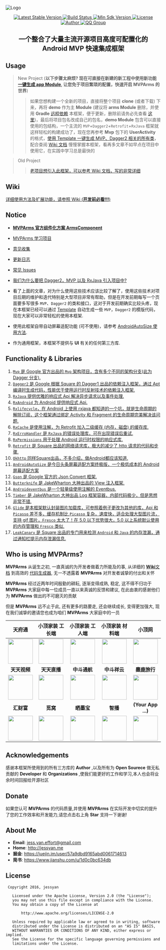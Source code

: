 ![Logo](image/arms_banner_v1.0.jpg)

<p align="center">
   <a href="https://bintray.com/jessyancoding/maven/MVPArms/_latestVersion">
    <img src="https://img.shields.io/badge/Jcenter-v2.5.0-brightgreen.svg?style=flat-square" alt="Latest Stable Version" />
  </a>
  <a href="https://travis-ci.org/JessYanCoding/MVPArms">
    <img src="https://travis-ci.org/JessYanCoding/MVPArms.svg?branch=master" alt="Build Status" />
  </a>
  <a href="https://developer.android.com/about/versions/android-4.0.html">
    <img src="https://img.shields.io/badge/API-14%2B-blue.svg?style=flat-square" alt="Min Sdk Version" />
  </a>
  <a href="http://www.apache.org/licenses/LICENSE-2.0">
    <img src="http://img.shields.io/badge/License-Apache%202.0-blue.svg?style=flat-square" alt="License" />
  </a>
  <a href="https://www.jianshu.com/u/1d0c0bc634db">
    <img src="https://img.shields.io/badge/Author-JessYan-orange.svg?style=flat-square" alt="Author" />
  </a>
  <a href="https://shang.qq.com/wpa/qunwpa?idkey=7e59e59145e6c7c68932ace10f52790636451f01d1ecadb6a652b1df234df753">
    <img src="https://img.shields.io/badge/QQ%E7%BE%A4-455850365%20%7C%20301733278-orange.svg?style=flat-square" alt="QQ Group" />
  </a>
</p>

<h2 align="center">一个整合了大量主流开源项目高度可配置化的 Android MVP 快速集成框架</h2>

## Usage
> New Project (**以下步骤太麻烦? 现在可直接在新建的新工程中使用新功能 [一键生成 app Module](https://github.com/JessYanCoding/MVPArms-Module-Template), 让您免于项目繁琐的配置，快速开启 MVPArms 的世界**)
>> 如果您想构建一个全新的项目，直接将整个项目 **clone** (或者下载) 下来，再将 **demo** 作为主 **Module** (建议将 **arms Module** 删除，并使用 **Gradle** [远程依赖](https://github.com/JessYanCoding/MVPArms/wiki#1.1) 本框架，便于更新，删除前请务必先查看 [这里](https://github.com/JessYanCoding/MVPArms/wiki/Issues#2))，最后将项目包名改成自己的包名，**demo Module** 包含可以直接使用的包结构，一个主流的 `MVP`+`Dagger2`+`Retrofit`+`RxJava` 框架就这样轻松的构建成功了，现在您再参考 **Mvp** 包下的 **UserActivity** 的格式，[使用 Template 一键生成 MVP、Dagger2 相关的所有类](https://github.com/JessYanCoding/MVPArmsTemplate)，配合查阅 [Wiki 文档](https://github.com/JessYanCoding/MVPArms/wiki) 慢慢掌握本框架，看再多文章不如早点在项目中使用它，在实践中学习总是最快的
 
> Old Project
>> [老项目想引入此框架，可以参考 Wiki 文档，写的非常详细](https://github.com/JessYanCoding/MVPArms/wiki)

## Wiki
[详细使用方法及扩展功能，请参照 Wiki (**开发前必看!!!**)](https://github.com/JessYanCoding/MVPArms/wiki)

## Notice

* [**MVPArms 官方组件化方案 ArmsComponent**](https://github.com/JessYanCoding/ArmsComponent/wiki)

* [MVPArms 学习项目](https://github.com/JessYanCoding/MVPArms/blob/master/CONTRIBUTING_APP.md)

* [意见收集](https://github.com/JessYanCoding/MVPArms/issues/40)

* [更新日志](https://github.com/JessYanCoding/MVPArms/wiki/UpdateLog)

* [常见 Issues](https://github.com/JessYanCoding/MVPArms/wiki/Issues)

* [我们为什么要把 Dagger2，MVP 以及 RxJava 引入项目中?](http://www.jianshu.com/p/91c2bb8e6369)

* 看了上面的文章，对为什么使用这些技术应该比较了解了，使用这些技术对项目后期的维护和迭代特别是大型项目非常有帮助，但是在开发前期每写一个页面要多写很多  `MVP`、`Dagger2` 的类和接口，这对于开发前期确实比较头疼，现在本框架已经可以通过 [Template](https://github.com/JessYanCoding/MVPArmsTemplate) 自动生成一些 `MVP`，`Dagger2` 的模版代码，现在大家可以非常轻松的使用本框架.

* 使用此框架自带自动屏幕适配功能 (可不使用)，请参考 [AndroidAutoSize 使用方法](https://github.com/JessYanCoding/AndroidAutoSize).

* 作为通用框架，本框架不提供与 **UI** 有关的任何第三方库.

## Functionality & Libraries
1. [`Mvp` 是 Google 官方出品的 `Mvp` 架构项目，含有多个不同的架构分支(此为 Dagger 分支).](https://github.com/googlesamples/android-architecture/tree/todo-mvp-dagger/)
2. [`Dagger2` 是 Google 根据 Square 的 Dagger1 出品的依赖注入框架，通过 Apt 编译时生成代码，性能优于使用运行时反射技术的依赖注入框架.](https://github.com/google/dagger)
3. [`RxJava` 提供优雅的响应式 Api 解决异步请求以及事件处理.](https://github.com/ReactiveX/RxJava)
4. [`RxAndroid` 为 Android 提供响应式 Api.](https://github.com/ReactiveX/RxAndroid)
5. [`Rxlifecycle`，在 Android 上使用 rxjava 都知道的一个坑，就是生命周期的解除订阅，这个框架通过绑定 Activity 和 Fragment 的生命周期完美解决该问题.](https://github.com/trello/RxLifecycle)
6. [`RxCache` 是使用注解，为 Retrofit 加入二级缓存 (内存，磁盘) 的缓存库.](https://github.com/VictorAlbertos/RxCache)
7. [`RxErroHandler` 是 `RxJava` 的错误处理库，可在出现错误后重试.](https://github.com/JessYanCoding/RxErrorHandler)
8. [`RxPermissions` 用于处理 Android 运行时权限的响应式库.](https://github.com/tbruyelle/RxPermissions)
9. [`Retrofit` 是 Square 出品的网络请求库，极大的减少了 http 请求的代码和步骤.](https://github.com/square/retrofit)
10. [`Okhttp` 同样Square出品，不多介绍，做Android都应该知道.](https://github.com/square/okhttp)
11. [`AndroidAutoSize` 是今日头条屏幕适配方案终极版，一个极低成本的 Android 屏幕适配方案](https://github.com/JessYanCoding/AndroidAutoSize)
12. [`Gson` 是 Google 官方的 Json Convert 框架.](https://github.com/google/gson)
13. [`Butterknife` 是 JakeWharton 大神出品的 View 注入框架.](https://github.com/JakeWharton/butterknife)
14. [`Androideventbus` 是一个轻量级使用注解的 Eventbus.](https://github.com/hehonghui/AndroidEventBus)
15. [`Timber` 是 JakeWharton 大神出品 Log 框架容器，内部代码极少，但是思想非常不错.](https://github.com/JakeWharton/timber)
16. [`Glide` 是本框架默认封装图片加载库，可参照着例子更改为其他的库，Api 和 `Picasso` 差不多，缓存机制比 `Picasso` 复杂，速度快，适合处理大型图片流，支持 gif 图片，`Fresco` 太大了！在 5.0 以下优势很大，5.0 以上系统默认使用的内存管理和 `Fresco` 类似.](https://github.com/bumptech/glide)
17. [`LeakCanary` 是 Square 出品的专门用来检测 `Android` 和 `Java` 的内存泄漏，通过通知栏提示内存泄漏信息.](https://github.com/square/leakcanary)

## Who is using MVPArms?

**MVPArms** 从诞生之初, 一直真诚的为开发者做着力所能及的事, 从详细的 [**Wiki**文档](https://github.com/JessYanCoding/MVPArms/wiki) 到高效的 [代码生成器](https://github.com/JessYanCoding/MVPArmsTemplate), 无一不透露着 **MVPArms** 对开发者诚挚的付出和关怀

**MVPArms** 经过近两年时间殷勤的耕耘, 逐渐变得成熟, 稳定, 这不得不归功于 **MVPArms** 大家庭中每一位成员一直以来真诚的反馈和建议, 在此由衷的感谢他们为 **MVPArms** 做出的不可磨灭的贡献  

但是 **MVPArms** 远不止于此, 还有更多的路要走, 还会继续成长, 变得更加强大, 现在我们诚挚的邀请您也成为咱们 **MVPArms** 大家庭中的一员  

**天府通** | **小顶家装 工长端** | **小顶家装 工人端** | **小顶家装 材料端** | **小顶网** |
:-------------------------------------------------------------------:|:----------:|:---------------:|:--------:|:--------------:|
[<img src="image/tianfutong_logo.png" width="80" height="80">](https://android.myapp.com/myapp/detail.htm?apkName=com.chinarainbow.tft) | [<img src="image/xiaoding_foreman_logo.png" width="80" height="80">](http://www.dggxdjz.com) | [<img src="image/xiaoding_worker_logo.png" width="80" height="80">](http://www.dggxdjz.com) | [<img src="image/xiaoding_material_logo.png" width="80" height="80">](http://www.dggxdjz.com) | [<img src="image/top_net_work_logo.png" width="80" height="80">](http://www.dgg.net/appload.htm) |
**天天视频** | **天天直播** | **中斗通航** | **中斗祥云** | **麋鹿旅行** |
[<img src="image/tiantian_video_logo.png" width="80" height="80">](http://sj.qq.com/myapp/detail.htm?apkName=com.dzwh.ttys) | [<img src="image/tiantian_live_logo.png" width="80" height="80">](http://www.25pp.com/android/detail_7611392/) | [<img src="image/tong_hang_logo.png" width="80" height="80">](https://fir.im/3176) | <img src="image/xiang_yun_logo.png" width="80" height="80">  | [<img src="image/mi_lu_logo.png" width="80" height="80">](http://android.myapp.com/myapp/detail.htm?apkName=com.elk.tourist) |
**汇财富** | **觅窝** | **晒墨宝** | **智播**  | **(Your App ...)** |
[<img src="image/hui_cai_fu_logo.png" width="80" height="80">](http://android.myapp.com/myapp/detail.htm?apkName=com.tahone.client) | [<img src="image/mi_wo_logo.png" width="80" height="80">](http://miwo.ai/) | [<img src="image/shaimobao_logo.png" width="80" height="80">](http://sj.qq.com/myapp/search.htm?kw=%E6%99%92%E5%A2%A8%E5%AE%9D)  | [<img src="image/zhibo_logo.png" width="80" height="80">](http://www.zhibocloud.cn/) | <img src="image/android_logo.png" width="80" height="80"> |  
 

## Acknowledgements 
感谢本框架所使用到的所有三方库的 **Author** ,以及所有为 **Open Sourece** 做无私贡献的 **Developer** 和 **Organizations** ,使我们能更好的工作和学习,本人也会将业余时间回报给开源社区

## Donate
如果您认可 **MVPArms** 的代码质量,并使用 **MVPArms** 在实际开发中切实的提升了您的工作效率和开发能力,请您点击右上角 **Star** 支持一下谢谢!

## About Me
* **Email**: <jess.yan.effort@gmail.com>  
* **Home**: <http://jessyan.me>
* **掘金**: <https://juejin.im/user/57a9dbd9165abd0061714613>
* **简书**: <https://www.jianshu.com/u/1d0c0bc634db>

## License
``` 
 Copyright 2016, jessyan       
  
   Licensed under the Apache License, Version 2.0 (the "License");
   you may not use this file except in compliance with the License.
   You may obtain a copy of the License at 
 
       http://www.apache.org/licenses/LICENSE-2.0 

   Unless required by applicable law or agreed to in writing, software
   distributed under the License is distributed on an "AS IS" BASIS,
   WITHOUT WARRANTIES OR CONDITIONS OF ANY KIND, either express or implied.
   See the License for the specific language governing permissions and
   limitations under the License.
```
